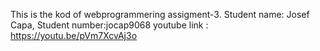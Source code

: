 This is the kod of webprogrammering assigment-3.
Student name: Josef Capa, Student number:jocap9068
youtube link : https://youtu.be/pVm7XcvAj3o
